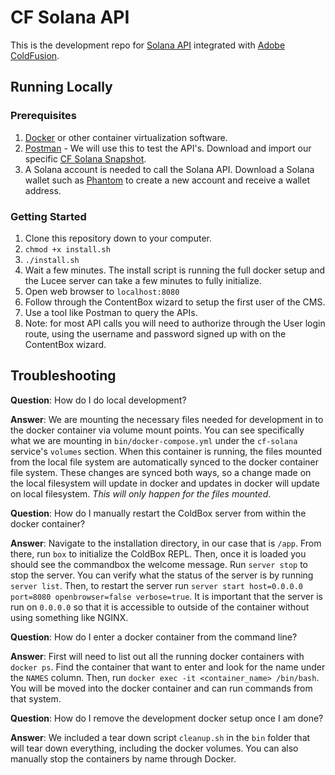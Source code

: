 # CF Solana API

This is the development repo for [Solana API](https://docs.solana.com/developing/clients/jsonrpc-api) integrated with [Adobe ColdFusion](https://coldfusion.adobe.com/).

## Running Locally

### Prerequisites

1. [Docker](https://www.docker.com/) or other container virtualization software.
2. [Postman](https://www.postman.com/) - We will use this to test the API's. Download and import our specific [CF Solana Snapshot](https://www.getpostman.com/collections/393462fe546943d1a8c0).
3. A Solana account is needed to call the Solana API. Download a Solana wallet such as [Phantom](https://phantom.app/download) to create a new account and receive a wallet address.

### Getting Started

1. Clone this repository down to your computer.
2. `chmod +x install.sh`
3. `./install.sh`
4. Wait a few minutes. The install script is running the full docker setup and the Lucee server can take a few minutes to fully initialize.
5. Open web browser to `localhost:8080`
6. Follow through the ContentBox wizard to setup the first user of the CMS.
7. Use a tool like Postman to query the APIs.
8. Note: for most API calls you will need to authorize through the User login route, using the username and password signed up with on the ContentBox wizard.

## Troubleshooting

**Question**: How do I do local development?

**Answer**: We are mounting the necessary files needed for development in to the docker container via volume mount points. You can see specifically what we are mounting in `bin/docker-compose.yml` under the `cf-solana` service's `volumes` section. When this container is running, the files mounted from the local file system are automatically synced to the docker container file system. These changes are synced both ways, so a change made on the local filesystem will update in docker and updates in docker will update on local filesystem. *This will only happen for the files mounted*.

**Question**: How do I manually restart the ColdBox server from within the docker container?

**Answer**: Navigate to the installation directory, in our case that is `/app`. From there, run `box` to initialize the ColdBox REPL. Then, once it is loaded you should see the commandbox the welcome message. Run `server stop` to stop the server. You can verify what the status of the server is by running `server list`. Then, to restart the server run `server start host=0.0.0.0 port=8080 openbrowser=false verbose=true`. It is important that the server is run on `0.0.0.0` so that it is accessible to outside of the container without using something like NGINX. 

**Question**: How do I enter a docker container from the command line?

**Answer**: First will need to list out all the running docker containers with `docker ps`. Find the container that want to enter and look for the name under the `NAMES` column. Then, run `docker exec -it <container_name> /bin/bash`. You will be moved into the docker container and can run commands from that system.

**Question**: How do I remove the development docker setup once I am done?

**Answer**: We included a tear down script `cleanup.sh` in the `bin` folder that will tear down everything, including the docker volumes. You can also manually stop the containers by name through Docker.
